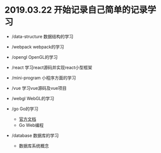 # 2019.03.22 开始记录自己简单的记录学习


- /data-structure 数据结构的学习
- /webpack webpack的学习

- /opengl OpenGL的学习
- /react 学习react源码并实现react小型框架
- /mini-program 小程序方面的学习
- /vue 学习vue源码及vue项目
- /webgl WebGL的学习


- /go Go的学习
  - [官方文档](https://tour.golang.org/)
  - Go Web编程

- /database 数据库的学习
  - 数据库系统概念